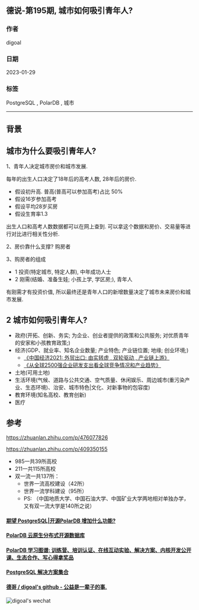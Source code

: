 ## 德说-第195期, 城市如何吸引青年人?    
                                                            
### 作者                                                            
digoal                                                            
                                                            
### 日期                                                            
2023-01-29                                                         
                                                            
### 标签                                                            
PostgreSQL , PolarDB , 城市                                   
                                                            
----                                                            
                                                            
## 背景     
## 城市为什么要吸引青年人?    
  
1、青年人决定城市房价和城市发展.    
  
每年的出生人口决定了18年后的高考人数, 28年后的房价.    
- 假设初升高. 普高(普高可以参加高考)占比 50%   
- 假设16岁参加高考   
- 假设平均28岁买房   
- 假设生育率1.3   
  
出生人口和高考人数数据都可以在网上查到. 可以拿这个数据和房价、交易量等进行对比进行相关性分析.    
  
  
2、房价靠什么支撑? 购房者  
  
3、购房者的组成  
- 1 投资(特定城市, 特定人群), 中年成功人士  
- 2 刚需(结婚、准备生娃; 小孩上学, 学区房;), 青年人  
  
有刚需才有投资价值, 所以最终还是青年人口的新增数量决定了城市未来房价和城市发展.    
  
  
## 2 城市如何吸引青年人?    
- 政府(开拓、创新、务实; 为企业、创业者提供的政策和公共服务; 对优质青年的安家和小孩教育政策;)    
- 经济(GDP、就业率、知名企业数量; 产业特色; 产业链位置; 地缘; 创业环境;)   
    - [《中国经济2021: 外贸出口: 由实转虚 , 双轮驱动 , 产业链上游》](../202104/20210403_04.md)  
    - [《从全球2500强企业研发支出看全球竞争情况和产业趋势》](../202101/20210123_03.md)   
- 土地(可用土地)    
- 生活环境(气候、道路与公共交通、空气质量、休闲娱乐、周边城市(重污染产业、生态环境)、治安、城市特色|文化、对新事物的包容度)    
- 教育环境(知名高校、教育创新)    
- 医疗    
  
  
## 参考  
https://zhuanlan.zhihu.com/p/476077826  
  
https://zhuanlan.zhihu.com/p/409350155  
- 985一共39所高校   
- 211一共115所高校   
- 双一流一共137所：  
    - 世界一流高校建设（42所）  
    - 世界一流学科建设（95所）  
    - PS:  （中国地质大学、中国石油大学、中国矿业大学两地相对单独办学，又有双一流大学是140所之说）  
  
  
#### [期望 PostgreSQL|开源PolarDB 增加什么功能?](https://github.com/digoal/blog/issues/76 "269ac3d1c492e938c0191101c7238216")
  
  
#### [PolarDB 云原生分布式开源数据库](https://github.com/ApsaraDB "57258f76c37864c6e6d23383d05714ea")
  
  
#### [PolarDB 学习图谱: 训练营、培训认证、在线互动实验、解决方案、内核开发公开课、生态合作、写心得拿奖品](https://www.aliyun.com/database/openpolardb/activity "8642f60e04ed0c814bf9cb9677976bd4")
  
  
#### [PostgreSQL 解决方案集合](../201706/20170601_02.md "40cff096e9ed7122c512b35d8561d9c8")
  
  
#### [德哥 / digoal's github - 公益是一辈子的事.](https://github.com/digoal/blog/blob/master/README.md "22709685feb7cab07d30f30387f0a9ae")
  
  
![digoal's wechat](../pic/digoal_weixin.jpg "f7ad92eeba24523fd47a6e1a0e691b59")
  
